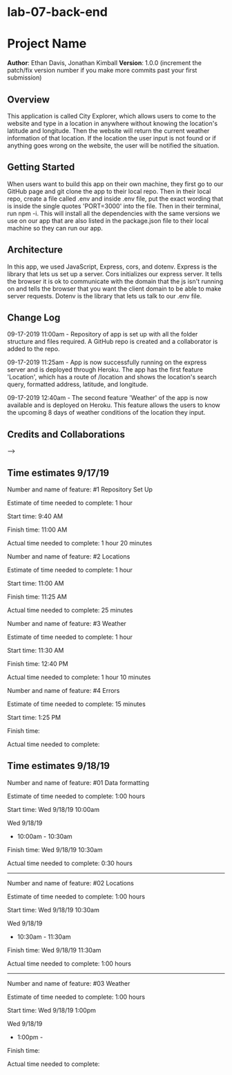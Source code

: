 # lab-07-back-end

# Project Name

**Author**: Ethan Davis, Jonathan Kimball
**Version**: 1.0.0 (increment the patch/fix version number if you make more commits past your first submission)

## Overview
This application is called City Explorer, which allows users to come to the website and type in a location in anywhere without knowing the location's latitude and longitude. Then the website will return the current weather information of that location. If the location the user input is not found or if anything goes wrong on the website, the user will be notified the situation.  

## Getting Started
When users want to build this app on their own machine, they first go to our GitHub page and git clone the app to their local repo. Then in their local repo, create a file called .env and inside .env file, put the exact wording that is inside the single quotes 'PORT=3000' into the file. Then in their terminal, run npm -i. This will install all the dependencies with the same versions we use on our app that are also listed in the package.json file to their local machine so they can run our app.

## Architecture
In this app, we used JavaScript, Express, cors, and dotenv. Express is the library that lets us set up a server. Cors initializes our express server. It tells the browser it is ok to communicate with the domain that the js isn't running on and tells the browser that you want the client domain to be able to make server requests. Dotenv is the library that lets us talk to our .env file. 

## Change Log
09-17-2019 11:00am - Repository of app is set up with all the folder structure and files required. A GitHub repo is created and a collaborator is added to the repo. 

09-17-2019 11:25am - App is now successfully running on the express server and is deployed through Heroku. The app has the first feature 'Location', which has a route of /location and shows the location's search query, formatted address, latitude, and longitude.

09-17-2019 12:40am - The second feature 'Weather' of the app is now available and is deployed on Heroku. This feature allows the users to know the upcoming 8 days of weather conditions of the location they input.

## Credits and Collaborations
<!-- Give credit (and a link) to other people or resources that helped you build this application. -->
-->

## Time estimates 9/17/19

Number and name of feature: #1 Repository Set Up

Estimate of time needed to complete: 1 hour

Start time: 9:40 AM

Finish time: 11:00 AM

Actual time needed to complete: 1 hour 20 minutes



Number and name of feature: #2 Locations

Estimate of time needed to complete: 1 hour

Start time: 11:00 AM

Finish time: 11:25 AM

Actual time needed to complete: 25 minutes



Number and name of feature: #3 Weather

Estimate of time needed to complete: 1 hour

Start time: 11:30 AM

Finish time: 12:40 PM

Actual time needed to complete: 1 hour 10 minutes



Number and name of feature: #4 Errors

Estimate of time needed to complete: 15 minutes

Start time: 1:25 PM

Finish time: 

Actual time needed to complete: 

## Time estimates 9/18/19

Number and name of feature: #01 Data formatting

Estimate of time needed to complete: 1:00 hours

Start time: Wed 9/18/19 10:00am

Wed 9/18/19
  - 10:00am - 10:30am

Finish time: Wed 9/18/19 10:30am

Actual time needed to complete: 0:30 hours

---

Number and name of feature: #02 Locations

Estimate of time needed to complete: 1:00 hours

Start time: Wed 9/18/19 10:30am

Wed 9/18/19
  - 10:30am - 11:30am

Finish time: Wed 9/18/19 11:30am

Actual time needed to complete: 1:00 hours

---

Number and name of feature: #03 Weather

Estimate of time needed to complete: 1:00 hours

Start time: Wed 9/18/19 1:00pm

Wed 9/18/19
  - 1:00pm -

Finish time:

Actual time needed to complete:
